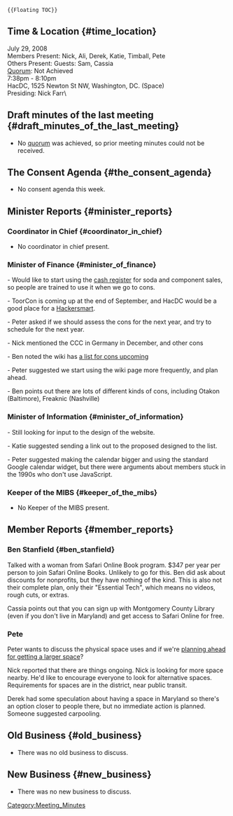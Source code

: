 ```{=mediawiki}
{{Floating TOC}}
```
## Time & Location {#time_location}

July 29, 2008\
Members Present: Nick, Ali, Derek, Katie, Timball, Pete\
Others Present: Guests: Sam, Cassia\
[Quorum](Quorum): Not Achieved\
7:38pm - 8:10pm\
HacDC, 1525 Newton St NW, Washington, DC. (Space)\
Presiding: Nick Farr\

## Draft minutes of the last meeting {#draft_minutes_of_the_last_meeting}

-   No [quorum](quorum) was achieved, so prior meeting
    minutes could not be received.

## The Consent Agenda {#the_consent_agenda}

-   No consent agenda this week.

## Minister Reports {#minister_reports}

### Coordinator in Chief {#coordinator_in_chief}

-   No coordinator in chief present.

### Minister of Finance {#minister_of_finance}

\- Would like to start using the [cash
register](cash_register) for soda and component sales, so
people are trained to use it when we go to cons.

\- ToorCon is coming up at the end of September, and HacDC would be a
good place for a [Hackersmart](Hackersmart).

\- Peter asked if we should assess the cons for the next year, and try
to schedule for the next year.

\- Nick mentioned the CCC in Germany in December, and other cons

\- Ben noted the wiki has [a list for cons
upcoming](Conferences)

\- Peter suggested we start using the wiki page more frequently, and
plan ahead.

\- Ben points out there are lots of different kinds of cons, including
Otakon (Baltimore), Freaknic (Nashville)

### Minister of Information {#minister_of_information}

\- Still looking for input to the design of the website.

\- Katie suggested sending a link out to the proposed designed to the
list.

\- Peter suggested making the calendar bigger and using the standard
Google calendar widget, but there were arguments about members stuck in
the 1990s who don't use JavaScript.

### Keeper of the MIBS {#keeper_of_the_mibs}

-   No Keeper of the MIBS present.

## Member Reports {#member_reports}

### Ben Stanfield {#ben_stanfield}

Talked with a woman from Safari Online Book program. \$347 per year per
person to join Safari Online Books. Unlikely to go for this. Ben did ask
about discounts for nonprofits, but they have nothing of the kind. This
is also not their complete plan, only their "Essential Tech", which
means no videos, rough cuts, or extras.

Cassia points out that you can sign up with Montgomery County Library
(even if you don't live in Maryland) and get access to Safari Online for
free.

### Pete

Peter wants to discuss the physical space uses and if we're [planning
ahead for getting a larger space](finding_more_space)?

Nick reported that there are things ongoing. Nick is looking for more
space nearby. He'd like to encourage everyone to look for alternative
spaces. Requirements for spaces are in the district, near public
transit.

Derek had some speculation about having a space in Maryland so there's
an option closer to people there, but no immediate action is planned.
Someone suggested carpooling.

## Old Business {#old_business}

-   There was no old business to discuss.

## New Business {#new_business}

-   There was no new business to discuss.

[Category:Meeting_Minutes](Category:Meeting_Minutes)
